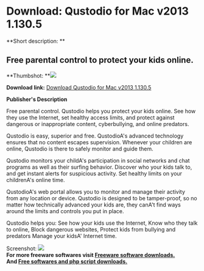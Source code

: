 # Download: Qustodio for Mac v2013 1.130.5

**Short description: **

## Free parental control to protect your kids online.

  
**Thumbshot: **![](http://www.freewarefiles.com/screenshot/qustodio_md.jpg)   
  
**Download link:** [Download Qustodio for Mac v2013 1.130.5](http://freesoftwares.boysofts.com/Qustodio-for-Mac_program_86399.html)  
  

**Publisher's Description**  
  

Free parental control. Qustodio helps you protect your kids online. See how
they use the Internet, set healthy access limits, and protect against
dangerous or inappropriate content, cyberbullying, and online predators.

Qustodio is easy, superior and free. QustodioA's advanced technology ensures
that no content escapes supervision. Whenever your children are online,
Qustodio is there to safely monitor and guide them.

Qustodio monitors your childA's participation in social networks and chat
programs as well as their surfing behavior. Discover who your kids talk to,
and get instant alerts for suspicious activity. Set healthy limits on your
childrenA's online time.

QustodioA's web portal allows you to monitor and manage their activity from
any location or device. Qustodio is designed to be tamper-proof, so no matter
how technically advanced your kids are, they canA't find ways around the
limits and controls you put in place.

Qustodio helps you: See how your kids use the Internet, Know who they talk to
online, Block dangerous websites, Protect kids from bullying and predators
Manage your kidsA' Internet time.

  
  
Screenshot: ![](http://www.freewarefiles.com/screenshot/qustodio.jpg)  
**For more freeware softwares visit [Freeware software downloads.](http://freesoftwares.boysofts.com/)**   
**And [Free softwares and php script downloads.](http://www.boysofts.com/)**


